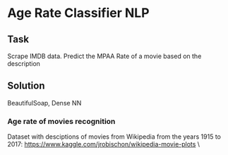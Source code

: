 # Age Rate Classifier NLP

## Task 
Scrape IMDB data. Predict the MPAA Rate of a movie based on the description

## Solution
BeautifulSoap, Dense NN

### Age rate of movies recognition
Dataset with desciptions of movies from Wikipedia from the years 1915 to 2017: 
https://www.kaggle.com/jrobischon/wikipedia-movie-plots \

